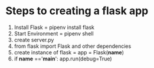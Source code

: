 # Steps to creating a flask app

1. Install Flask = pipenv install flask
2. Start Environment = pipenv shell
3. create server.py
4. from flask import Flask and other dependencies
5. create instance of flask = app = Flask(__name__)
6. if __name__ =='__main__':  app.run(debug=True)